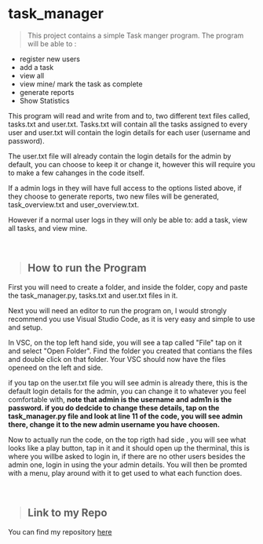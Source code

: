 # task_manager

<!--Introduction-->

> This project contains a simple Task manger program. The program will be able to :

* register new users
* add a task
* view all
* view mine/ mark the task as complete
* generate reports 
* Show Statistics

This program will read and write from and to, two different text files called, tasks.txt and user.txt. Tasks.txt will contain all the tasks assigned to every user and user.txt will contain the login details for each user (username and password).

The user.txt file will already contain the login details for the admin by default, you can choose to keep it or change it, however this will require you to make a few cahanges in the code itself.

If a admin logs in they will have full access to the options listed above, if they choose to generate reports, two new files will be generated, task_overview.txt and user_overview.txt. 

However if a normal user logs in they will only be able to: add a task, view all tasks, and  view mine.

<!--Instructions-->
<br>

>## How to run the Program
First you will need to create a folder, and inside the folder, copy and paste the task_manager.py, tasks.txt and user.txt files in it.

Next you will need an editor to run the program on, I would strongly recommend you use Visual Studio Code, as it is very easy and simple to use and setup.

In VSC, on the top left hand side, you will see a tap called "File" tap on it and select "Open Folder". Find the folder you created that contians the files and double click on that folder. Your VSC should now have the files openeed on the left and side.

if you tap on the user.txt file you will see admin is  already there, this is the default login details for the admin, you can change it to whatever you feel comfortable with, **note that admin is the username and adm1n is the password. if you do dedcide to change these details, tap on the task_manager.py file and look at line 11 of the code, you will see admin there, change it to the new admin username you have choosen.**

Now to actually run the code, on the top rigth had side , you will see what looks like a play button, tap in it and it should open up the therminal, this is where you willbe asked to login in, if there are no other users besides the admin one, login in using the your admin details. You will then be promted with a menu, play around with it to get used to what each function does.

<br>

>## Link to my Repo
You can find my repository [here](https://github.com/Vaashen/task_manager)
